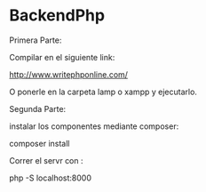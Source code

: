 # BackendPhp

Primera Parte:

Compilar en el siguiente link:

http://www.writephponline.com/

O ponerle en la carpeta lamp o xampp y ejecutarlo.

Segunda Parte:

instalar los componentes mediante composer:

composer install

Correr el servr con :

php -S localhost:8000
